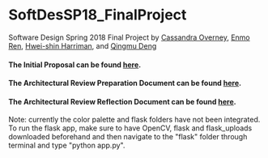 # SoftDesSP18_FinalProject
Software Design Spring 2018 Final Project by [Cassandra Overney](https://github.com/coverney), [Enmo Ren](https://github.com/Enmoren), [Hwei-shin Harriman](https://github.com/hsharriman), and [Qingmu Deng](https://github.com/QingmuDeng)

#### The Initial Proposal can be found [here](https://github.com/QingmuDeng/SoftDesSP18_FinalProject/blob/master/assignments/Initial%20Proposal.md).

#### The Architectural Review Preparation Document can be found [here](https://github.com/QingmuDeng/SoftDesSP18_FinalProject/blob/master/assignments/AR%20Preparation%20and%20Framing.md).

#### The Architectural Review Reflection Document can be found [here](https://github.com/QingmuDeng/SoftDesSP18_FinalProject/blob/master/assignments/AR%20Reflection.md).

Note: currently the color palette and flask folders have not been integrated. To run the flask app, make sure to have OpenCV, flask and flask_uploads downloaded beforehand and then navigate to the "flask" folder through terminal and type "python app.py".
